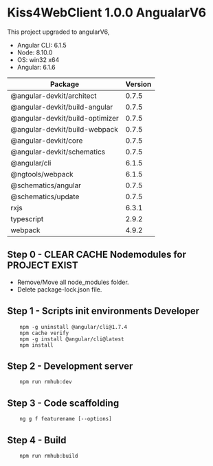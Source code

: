 # Kiss4WebClient 1.0.0 AngualarV6
This project upgraded to angularV6, 
- Angular CLI: 6.1.5
- Node: 8.10.0
- OS: win32 x64
- Angular: 6.1.6

| Package                          | Version				 |
| ---------------------------------|-------------------------|
| @angular-devkit/architect        | 0.7.5   				 |
| @angular-devkit/build-angular    | 0.7.5   				 |
| @angular-devkit/build-optimizer  | 0.7.5   				 |
| @angular-devkit/build-webpack    | 0.7.5   				 |
| @angular-devkit/core             | 0.7.5   				 |
| @angular-devkit/schematics       | 0.7.5   				 |
| @angular/cli                     | 6.1.5   				 |
| @ngtools/webpack                 | 6.1.5   				 |
| @schematics/angular              | 0.7.5   				 |
| @schematics/update               | 0.7.5   				 |
| rxjs                             | 6.3.1   				 |
| typescript                       | 2.9.2   				 |
| webpack                          | 4.9.2   				 |

## Step 0 - CLEAR CACHE Nodemodules for PROJECT EXIST
- Remove/Move all node_modules folder.
- Delete package-lock.json file.

## Step 1 - Scripts init environments Developer
```
	npm -g uninstall @angular/cli@1.7.4
	npm cache verify
	npm -g install @angular/cli@latest
	npm install
```

## Step 2 - Development server
```
	npm run rmhub:dev
```
## Step 3 - Code scaffolding
```
	ng g f featurename [--options]
```

## Step 4 - Build
```
	npm run rmhub:build
```

